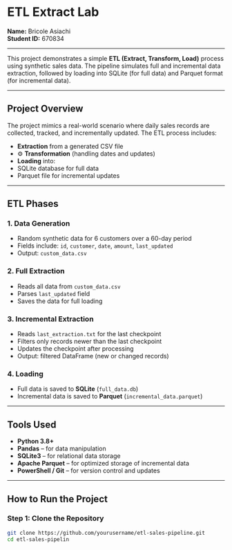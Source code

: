 # ETL Extract Lab

**Name:** Bricole Asiachi  
**Student ID:** 670834

---

This project demonstrates a simple **ETL (Extract, Transform, Load)** process using synthetic sales data. The pipeline simulates full and incremental data extraction, followed by loading into SQLite (for full data) and Parquet format (for incremental data).

---

## Project Overview

The project mimics a real-world scenario where daily sales records are collected, tracked, and incrementally updated. The ETL process includes:

-  **Extraction** from a generated CSV file
- ⚙ **Transformation** (handling dates and updates)
-  **Loading** into:
  - SQLite database for full data
  - Parquet file for incremental updates

---

## ETL Phases

### 1. **Data Generation**
- Random synthetic data for 6 customers over a 60-day period
- Fields include: `id`, `customer`, `date`, `amount`, `last_updated`
- Output: `custom_data.csv`

### 2. **Full Extraction**
- Reads all data from `custom_data.csv`
- Parses `last_updated` field
- Saves the data for full loading

### 3. **Incremental Extraction**
- Reads `last_extraction.txt` for the last checkpoint
- Filters only records newer than the last checkpoint
- Updates the checkpoint after processing
- Output: filtered DataFrame (new or changed records)

### 4. **Loading**
- Full data is saved to **SQLite** (`full_data.db`)
- Incremental data is saved to **Parquet** (`incremental_data.parquet`)

---

## Tools Used

- **Python 3.8+**
- **Pandas** – for data manipulation
- **SQLite3** – for relational data storage
- **Apache Parquet** – for optimized storage of incremental data
- **PowerShell / Git** – for version control and updates

---

## How to Run the Project

### Step 1: Clone the Repository
```bash
git clone https://github.com/yourusername/etl-sales-pipeline.git
cd etl-sales-pipelin


